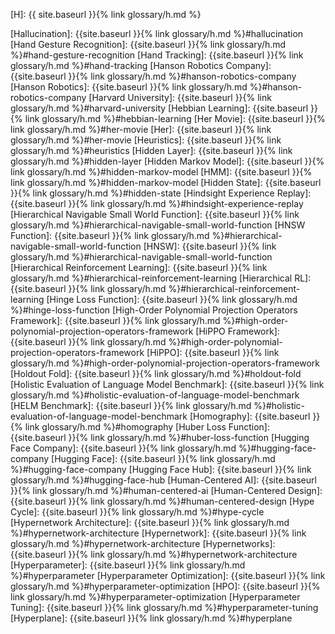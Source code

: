 [H]: {{ site.baseurl }}{% link glossary/h.md %}

[Hallucination]: {{site.baseurl }}{% link glossary/h.md %}#hallucination
[Hand Gesture Recognition]: {{site.baseurl }}{% link glossary/h.md %}#hand-gesture-recognition
[Hand Tracking]: {{site.baseurl }}{% link glossary/h.md %}#hand-tracking
[Hanson Robotics Company]: {{site.baseurl }}{% link glossary/h.md %}#hanson-robotics-company
[Hanson Robotics]: {{site.baseurl }}{% link glossary/h.md %}#hanson-robotics-company
[Harvard University]: {{site.baseurl }}{% link glossary/h.md %}#harvard-university
[Hebbian Learning]: {{site.baseurl }}{% link glossary/h.md %}#hebbian-learning
[Her Movie]: {{site.baseurl }}{% link glossary/h.md %}#her-movie
[Her]: {{site.baseurl }}{% link glossary/h.md %}#her-movie
[Heuristics]: {{site.baseurl }}{% link glossary/h.md %}#heuristics
[Hidden Layer]: {{site.baseurl }}{% link glossary/h.md %}#hidden-layer
[Hidden Markov Model]: {{site.baseurl }}{% link glossary/h.md %}#hidden-markov-model
[HMM]: {{site.baseurl }}{% link glossary/h.md %}#hidden-markov-model
[Hidden State]: {{site.baseurl }}{% link glossary/h.md %}#hidden-state
[Hindsight Experience Replay]: {{site.baseurl }}{% link glossary/h.md %}#hindsight-experience-replay
[Hierarchical Navigable Small World Function]: {{site.baseurl }}{% link glossary/h.md %}#hierarchical-navigable-small-world-function
[HNSW Function]: {{site.baseurl }}{% link glossary/h.md %}#hierarchical-navigable-small-world-function
[HNSW]: {{site.baseurl }}{% link glossary/h.md %}#hierarchical-navigable-small-world-function
[Hierarchical Reinforcement Learning]: {{site.baseurl }}{% link glossary/h.md %}#hierarchical-reinforcement-learning
[Hierarchical RL]: {{site.baseurl }}{% link glossary/h.md %}#hierarchical-reinforcement-learning
[Hinge Loss Function]: {{site.baseurl }}{% link glossary/h.md %}#hinge-loss-function
[High-Order Polynomial Projection Operators Framework]: {{site.baseurl }}{% link glossary/h.md %}#high-order-polynomial-projection-operators-framework
[HiPPO Framework]: {{site.baseurl }}{% link glossary/h.md %}#high-order-polynomial-projection-operators-framework
[HiPPO]: {{site.baseurl }}{% link glossary/h.md %}#high-order-polynomial-projection-operators-framework
[Holdout Fold]: {{site.baseurl }}{% link glossary/h.md %}#holdout-fold
[Holistic Evaluation of Language Model Benchmark]: {{site.baseurl }}{% link glossary/h.md %}#holistic-evaluation-of-language-model-benchmark
[HELM Benchmark]: {{site.baseurl }}{% link glossary/h.md %}#holistic-evaluation-of-language-model-benchmark
[Homography]: {{site.baseurl }}{% link glossary/h.md %}#homography
[Huber Loss Function]: {{site.baseurl }}{% link glossary/h.md %}#huber-loss-function
[Hugging Face Company]: {{site.baseurl }}{% link glossary/h.md %}#hugging-face-company
[Hugging Face]: {{site.baseurl }}{% link glossary/h.md %}#hugging-face-company
[Hugging Face Hub]: {{site.baseurl }}{% link glossary/h.md %}#hugging-face-hub
[Human-Centered AI]: {{site.baseurl }}{% link glossary/h.md %}#human-centered-ai
[Human-Centered Design]: {{site.baseurl }}{% link glossary/h.md %}#human-centered-design
[Hype Cycle]: {{site.baseurl }}{% link glossary/h.md %}#hype-cycle
[Hypernetwork Architecture]: {{site.baseurl }}{% link glossary/h.md %}#hypernetwork-architecture
[Hypernetwork]: {{site.baseurl }}{% link glossary/h.md %}#hypernetwork-architecture
[Hypernetworks]: {{site.baseurl }}{% link glossary/h.md %}#hypernetwork-architecture
[Hyperparameter]: {{site.baseurl }}{% link glossary/h.md %}#hyperparameter
[Hyperparameter Optimization]: {{site.baseurl }}{% link glossary/h.md %}#hyperparameter-optimization
[HPO]: {{site.baseurl }}{% link glossary/h.md %}#hyperparameter-optimization
[Hyperparameter Tuning]: {{site.baseurl }}{% link glossary/h.md %}#hyperparameter-tuning
[Hyperplane]: {{site.baseurl }}{% link glossary/h.md %}#hyperplane
